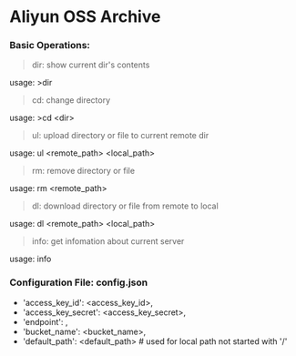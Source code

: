 # Aliyun OSS Archive
### Basic Operations:

>dir: show current dir's contents  

usage: >dir

>cd: change directory  

usage: >cd &lt;dir>  

>ul: upload directory or file to current remote dir  

usage: ul &lt;remote_path> &lt;local_path>  

>rm: remove directory or file 

usage: rm &lt;remote_path>


>dl: download directory or file from remote to local  

usage: dl &lt;remote_path> &lt;local_path>

>info: get infomation about current server  

usage: info

### Configuration File: config.json  

* 'access_key_id': <access_key_id>,  
* 'access_key_secret': <access_key_secret>,  
* 'endpoint': <endpoint>,  
* 'bucket_name': <bucket_name>,  
* 'default_path': <default_path> # used for local path not started with '/'
